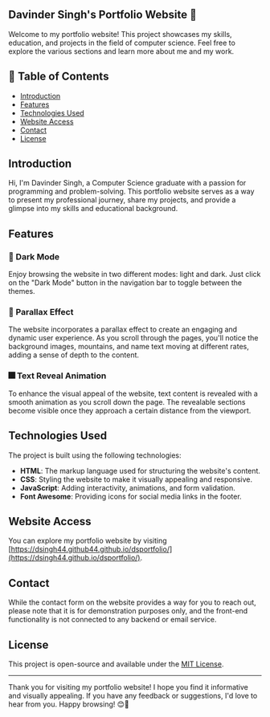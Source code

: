 
## Davinder Singh's Portfolio Website 🚀


Welcome to my portfolio website! This project showcases my skills, education, and projects in the field of computer science. Feel free to explore the various sections and learn more about me and my work.

## 📜 Table of Contents
- [Introduction](#introduction)
- [Features](#features)
- [Technologies Used](#technologies-used)
- [Website Access](#website-access)
- [Contact](#contact)
- [License](#license)

## Introduction

Hi, I'm Davinder Singh, a Computer Science graduate with a passion for programming and problem-solving. This portfolio website serves as a way to present my professional journey, share my projects, and provide a glimpse into my skills and educational background.

## Features

### 🌙 Dark Mode
Enjoy browsing the website in two different modes: light and dark. Just click on the "Dark Mode" button in the navigation bar to toggle between the themes.

### 🌈 Parallax Effect
The website incorporates a parallax effect to create an engaging and dynamic user experience. As you scroll through the pages, you'll notice the background images, mountains, and name text moving at different rates, adding a sense of depth to the content.

### 🎆 Text Reveal Animation
To enhance the visual appeal of the website, text content is revealed with a smooth animation as you scroll down the page. The revealable sections become visible once they approach a certain distance from the viewport.

## Technologies Used

The project is built using the following technologies:

- **HTML**: The markup language used for structuring the website's content.
- **CSS**: Styling the website to make it visually appealing and responsive.
- **JavaScript**: Adding interactivity, animations, and form validation.
- **Font Awesome**: Providing icons for social media links in the footer.

## Website Access

You can explore my portfolio website by visiting [https://dsingh44.github44.github.io/dsportfolio/](https://dsingh44.github.io/dsportfolio/).

## Contact

While the contact form on the website provides a way for you to reach out, please note that it is for demonstration purposes only, and the front-end functionality is not connected to any backend or email service.

## License

This project is open-source and available under the [MIT License](LICENSE).

---

Thank you for visiting my portfolio website! I hope you find it informative and visually appealing. If you have any feedback or suggestions, I'd love to hear from you. Happy browsing! 😊👋
